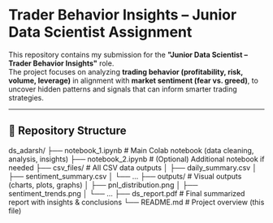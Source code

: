 # Trader Behavior Insights – Junior Data Scientist Assignment  

This repository contains my submission for the **"Junior Data Scientist – Trader Behavior Insights"** role.  
The project focuses on analyzing **trading behavior (profitability, risk, volume, leverage)** in alignment with **market sentiment (fear vs. greed)**, to uncover hidden patterns and signals that can inform smarter trading strategies.

---

## 📂 Repository Structure  

ds_adarsh/
├── notebook_1.ipynb # Main Colab notebook (data cleaning, analysis, insights)
├── notebook_2.ipynb # (Optional) Additional notebook if needed
├── csv_files/ # All CSV data outputs
│ ├── daily_summary.csv
│ ├── sentiment_summary.csv
│ └── ...
├── outputs/ # Visual outputs (charts, plots, graphs)
│ ├── pnl_distribution.png
│ ├── sentiment_trends.png
│ └── ...
├── ds_report.pdf # Final summarized report with insights & conclusions
└── README.md # Project overview (this file)

